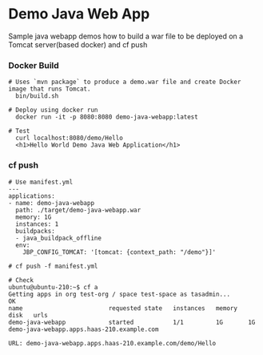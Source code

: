# Demo Java Web App

Sample java webapp demos how to build a war file to be deployed on a Tomcat server(based docker) and cf push

### Docker Build

    # Uses `mvn package` to produce a demo.war file and create Docker image that runs Tomcat.
      bin/build.sh
    
    # Deploy using docker run
      docker run -it -p 8080:8080 demo-java-webapp:latest
        
    # Test
      curl localhost:8080/demo/Hello
      <h1>Hello World Demo Java Web Application</h1>

### cf push
    # Use manifest.yml
    ---
    applications:
    - name: demo-java-webapp
      path: ./target/demo-java-webapp.war
      memory: 1G
      instances: 1
      buildpacks:
      - java_buildpack_offline
      env:
        JBP_CONFIG_TOMCAT: '[tomcat: {context_path: "/demo"}]'
        
    # cf push -f manifest.yml
    
    # Check
    ubuntu@ubuntu-210:~$ cf a
    Getting apps in org test-org / space test-space as tasadmin...
    OK
    name                        requested state   instances   memory   disk   urls
    demo-java-webapp            started           1/1         1G       1G     demo-java-webapp.apps.haas-210.example.com
    
    URL: demo-java-webapp.apps.haas-210.example.com/demo/Hello